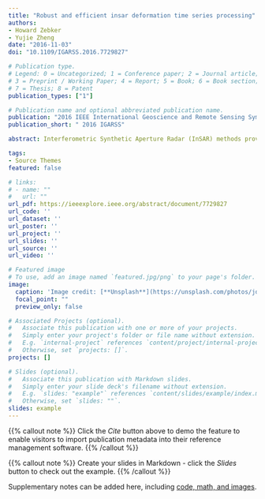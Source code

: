 ```yaml
---
title: "Robust and efficient insar deformation time series processing"
authors:
- Howard Zebker
- Yujie Zheng
date: "2016-11-03"
doi: "10.1109/IGARSS.2016.7729827"

# Publication type.
# Legend: 0 = Uncategorized; 1 = Conference paper; 2 = Journal article;
# 3 = Preprint / Working Paper; 4 = Report; 5 = Book; 6 = Book section;
# 7 = Thesis; 8 = Patent
publication_types: ["1"]

# Publication name and optional abbreviated publication name.
publication: "2016 IEEE International Geoscience and Remote Sensing Symposium (IGARSS)"
publication_short: " 2016 IGARSS"

abstract: Interferometric Synthetic Aperture Radar (InSAR) methods provide high resolution maps of surface deformation applicable to many scientific, engineering and management studies. Modern spaceborne satellites provide long sequences of observations that we can reduce to many interferograms, which in turn provide the deformation histories of many points on the surface. Here we show how raw radar data, or partially processed single look complex (SLC) images may be precorrected for imaging geometry so that formation of the hundreds of interferograms from an observation sequence is both reliable and efficient. Our approach is to use motion compensation to precisely coregister the images and a common master orbit to compensate for the topographic phase terms so that simple cross multiplication yields the needed interferograms.

tags:
- Source Themes
featured: false

# links:
# - name: ""
#   url: ""
url_pdf: https://ieeexplore.ieee.org/abstract/document/7729827
url_code: ''
url_dataset: ''
url_poster: ''
url_project: ''
url_slides: ''
url_source: ''
url_video: ''

# Featured image
# To use, add an image named `featured.jpg/png` to your page's folder. 
image:
  caption: 'Image credit: [**Unsplash**](https://unsplash.com/photos/jdD8gXaTZsc)'
  focal_point: ""
  preview_only: false

# Associated Projects (optional).
#   Associate this publication with one or more of your projects.
#   Simply enter your project's folder or file name without extension.
#   E.g. `internal-project` references `content/project/internal-project/index.md`.
#   Otherwise, set `projects: []`.
projects: []

# Slides (optional).
#   Associate this publication with Markdown slides.
#   Simply enter your slide deck's filename without extension.
#   E.g. `slides: "example"` references `content/slides/example/index.md`.
#   Otherwise, set `slides: ""`.
slides: example
---
```


{{% callout note %}}
Click the *Cite* button above to demo the feature to enable visitors to import publication metadata into their reference management software.
{{% /callout %}}

{{% callout note %}}
Create your slides in Markdown - click the *Slides* button to check out the example.
{{% /callout %}}

Supplementary notes can be added here, including [code, math, and images](https://wowchemy.com/docs/writing-markdown-latex/).

